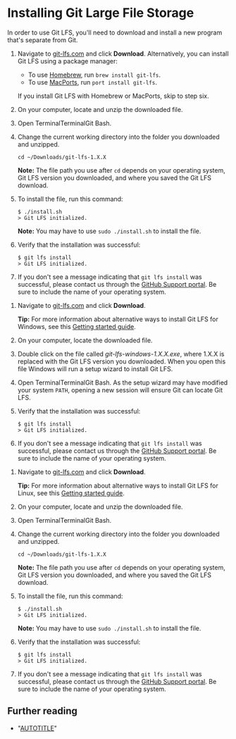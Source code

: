 # Installing Git Large File Storage

In order to use Git LFS, you'll need to download and install a new program that's separate from Git.

<div class="ghd-tool mac">

1. Navigate to [git-lfs.com](https://git-lfs.com) and click **Download**. Alternatively, you can install Git LFS using a package manager:
   - To use [Homebrew](https://brew.sh/), run `brew install git-lfs`.
   - To use [MacPorts](https://www.macports.org/), run `port install git-lfs`.

   If you install Git LFS with Homebrew or MacPorts, skip to step six.

1. On your computer, locate and unzip the downloaded file.
1. Open <span class="platform-mac">Terminal</span><span class="platform-linux">Terminal</span><span class="platform-windows">Git Bash</span>.
1. Change the current working directory into the folder you downloaded and unzipped.

   ```shell
   cd ~/Downloads/git-lfs-1.X.X
   ```

   <div class="ghd-spotlight ghd-spotlight-note border rounded-1 my-3 p-3 f5 color-border-accent-emphasis color-bg-accent">

   **Note:** The file path you use after `cd` depends on your operating system, Git LFS version you downloaded, and where you saved the Git LFS download.

   </div>
1. To install the file, run this command:

   ```shell
   $ ./install.sh
   > Git LFS initialized.
   ```

   <div class="ghd-spotlight ghd-spotlight-note border rounded-1 my-3 p-3 f5 color-border-accent-emphasis color-bg-accent">

   **Note:** You may have to use `sudo ./install.sh` to install the file.

   </div>
1. Verify that the installation was successful:

   ```shell
   $ git lfs install
   > Git LFS initialized.
   ```

1. If you don't see a message indicating that `git lfs install` was successful, please contact us through the [GitHub Support portal](https://support.github.com). Be sure to include the name of your operating system.

</div>

<div class="ghd-tool windows">

1. Navigate to [git-lfs.com](https://git-lfs.com) and click **Download**.

   <div class="ghd-spotlight ghd-spotlight-tip border rounded-1 my-3 p-3 f5 color-border-accent-emphasis color-bg-accent">

   **Tip:** For more information about alternative ways to install Git LFS for Windows, see this [Getting started guide](https://github.com/github/git-lfs#getting-started).

   </div>
1. On your computer, locate the downloaded file.
1. Double click on the file called _git-lfs-windows-1.X.X.exe_, where 1.X.X is replaced with the Git LFS version you downloaded. When you open this file Windows will run a setup wizard to install Git LFS.
1. Open <span class="platform-mac">Terminal</span><span class="platform-linux">Terminal</span><span class="platform-windows">Git Bash</span>. As the setup wizard may have modified your system `PATH`, opening a new session will ensure Git can locate Git LFS.
1. Verify that the installation was successful:

   ```shell
   $ git lfs install
   > Git LFS initialized.
   ```

1. If you don't see a message indicating that `git lfs install` was successful, please contact us through the [GitHub Support portal](https://support.github.com). Be sure to include the name of your operating system.

</div>

<div class="ghd-tool linux">

1. Navigate to [git-lfs.com](https://git-lfs.com) and click **Download**.

   <div class="ghd-spotlight ghd-spotlight-tip border rounded-1 my-3 p-3 f5 color-border-accent-emphasis color-bg-accent">

   **Tip:** For more information about alternative ways to install Git LFS for Linux, see this [Getting started guide](https://github.com/github/git-lfs#getting-started).

   </div>
1. On your computer, locate and unzip the downloaded file.
1. Open <span class="platform-mac">Terminal</span><span class="platform-linux">Terminal</span><span class="platform-windows">Git Bash</span>.
1. Change the current working directory into the folder you downloaded and unzipped.

   ```shell
   cd ~/Downloads/git-lfs-1.X.X
   ```

   <div class="ghd-spotlight ghd-spotlight-note border rounded-1 my-3 p-3 f5 color-border-accent-emphasis color-bg-accent">

   **Note:** The file path you use after `cd` depends on your operating system, Git LFS version you downloaded, and where you saved the Git LFS download.

   </div>
1. To install the file, run this command:

   ```shell
   $ ./install.sh
   > Git LFS initialized.
   ```

   <div class="ghd-spotlight ghd-spotlight-note border rounded-1 my-3 p-3 f5 color-border-accent-emphasis color-bg-accent">

   **Note:** You may have to use `sudo ./install.sh` to install the file.

   </div>
1. Verify that the installation was successful:

   ```shell
   $ git lfs install
   > Git LFS initialized.
   ```

1. If you don't see a message indicating that `git lfs install` was successful, please contact us through the [GitHub Support portal](https://support.github.com). Be sure to include the name of your operating system.

</div>

## Further reading

- "[AUTOTITLE](/repositories/working-with-files/managing-large-files/configuring-git-large-file-storage)"
